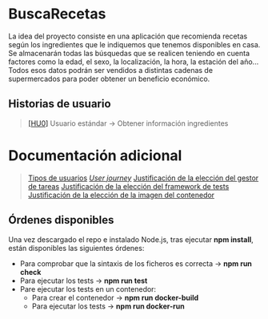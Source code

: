 # BuscaRecetas
La idea del proyecto consiste en una aplicación que recomienda recetas según los ingredientes que le
indiquemos que tenemos disponibles en casa. Se almacenarán todas las búsquedas que se realicen teniendo
en cuenta factores como la edad, el sexo, la localización, la hora, la estación del año... Todos esos datos
podrán ser vendidos a distintas cadenas de supermercados para poder obtener un beneficio económico.

## Historias de usuario
>[[HU0]](https://github.com/aleveji/BuscaRecetas/issues/6) Usuario estándar -> Obtener información ingredientes

# Documentación adicional
>[Tipos de usuarios](https://github.com/aleveji/BuscaRecetas/blob/objetivo1/docs/tipos_usuarios.md)
>[*User journey*](https://github.com/aleveji/BuscaRecetas/blob/objetivo1/docs/user_journey.md)
>[Justificación de la elección del gestor de tareas](https://github.com/aleveji/BuscaRecetas/blob/objetivo3/docs/eleccion_gestor_tareas.md)
>[Justificación de la elección del framework de tests](https://github.com/aleveji/BuscaRecetas/blob/objetivo4/docs/eleccion_framework_test.md)
>[Justificación de la elección de la imagen del contenedor](https://github.com/aleveji/BuscaRecetas/blob/objetivo5/docs/docker.md)

## Órdenes disponibles
Una vez descargado el repo e instalado Node.js, tras ejecutar **npm install**, están disponibles las siguientes órdenes:
 - Para comprobar que la sintaxis de los ficheros es correcta -> **npm run check**
 - Para ejecutar los tests -> **npm run test**
 - Pare ejecutar los tests en un contenedor:
   - Para crear el contenedor -> **npm run docker-build**
   - Para ejecutar los tests -> **npm run docker-run**
